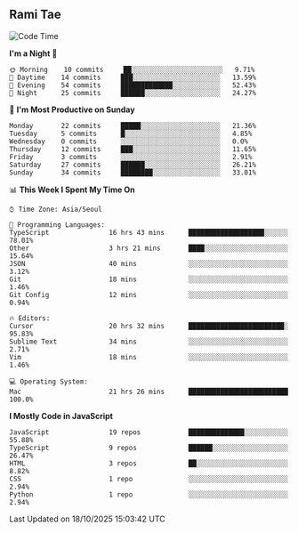 ## Rami Tae

<!--START_SECTION:waka-->
![Code Time](http://img.shields.io/badge/Code%20Time-2%2C712%20hrs%202%20mins-blue)

**I'm a Night 🦉** 

```text
🌞 Morning    10 commits     ██░░░░░░░░░░░░░░░░░░░░░░░   9.71% 
🌆 Daytime    14 commits     ███░░░░░░░░░░░░░░░░░░░░░░   13.59% 
🌃 Evening    54 commits     █████████████░░░░░░░░░░░░   52.43% 
🌙 Night      25 commits     ██████░░░░░░░░░░░░░░░░░░░   24.27%

```
📅 **I'm Most Productive on Sunday** 

```text
Monday       22 commits     █████░░░░░░░░░░░░░░░░░░░░   21.36% 
Tuesday      5 commits      █░░░░░░░░░░░░░░░░░░░░░░░░   4.85% 
Wednesday    0 commits      ░░░░░░░░░░░░░░░░░░░░░░░░░   0.0% 
Thursday     12 commits     ███░░░░░░░░░░░░░░░░░░░░░░   11.65% 
Friday       3 commits      ░░░░░░░░░░░░░░░░░░░░░░░░░   2.91% 
Saturday     27 commits     ██████░░░░░░░░░░░░░░░░░░░   26.21% 
Sunday       34 commits     ████████░░░░░░░░░░░░░░░░░   33.01%

```


📊 **This Week I Spent My Time On** 

```text
⌚︎ Time Zone: Asia/Seoul

💬 Programming Languages: 
TypeScript               16 hrs 43 mins      ███████████████████░░░░░░   78.01% 
Other                    3 hrs 21 mins       ████░░░░░░░░░░░░░░░░░░░░░   15.64% 
JSON                     40 mins             ░░░░░░░░░░░░░░░░░░░░░░░░░   3.12% 
Git                      18 mins             ░░░░░░░░░░░░░░░░░░░░░░░░░   1.46% 
Git Config               12 mins             ░░░░░░░░░░░░░░░░░░░░░░░░░   0.94%

🔥 Editors: 
Cursor                   20 hrs 32 mins      ████████████████████████░   95.83% 
Sublime Text             34 mins             ░░░░░░░░░░░░░░░░░░░░░░░░░   2.71% 
Vim                      18 mins             ░░░░░░░░░░░░░░░░░░░░░░░░░   1.46%

💻 Operating System: 
Mac                      21 hrs 26 mins      █████████████████████████   100.0%

```

**I Mostly Code in JavaScript** 

```text
JavaScript               19 repos            ██████████████░░░░░░░░░░░   55.88% 
TypeScript               9 repos             ██████░░░░░░░░░░░░░░░░░░░   26.47% 
HTML                     3 repos             ██░░░░░░░░░░░░░░░░░░░░░░░   8.82% 
CSS                      1 repo              ░░░░░░░░░░░░░░░░░░░░░░░░░   2.94% 
Python                   1 repo              ░░░░░░░░░░░░░░░░░░░░░░░░░   2.94%

```



 Last Updated on 18/10/2025 15:03:42 UTC
<!--END_SECTION:waka-->
